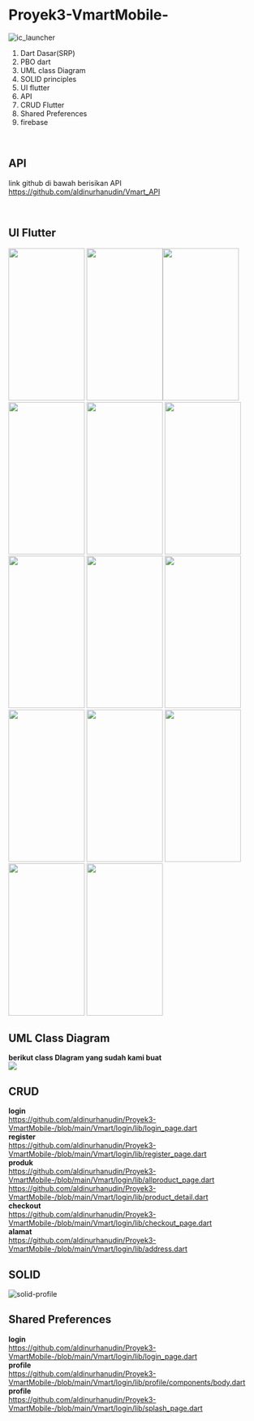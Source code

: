 # Proyek3-VmartMobile-
![ic_launcher](https://user-images.githubusercontent.com/79299597/173383853-404d69b0-1fbd-43f5-a0ff-e001991d294d.png)


<ol>
  <li>Dart Dasar(SRP)</li>
  <li>PBO dart</li>
  <li>UML class Diagram</li>
  <li>SOLID principles</li>
  <li>UI flutter</li>
  <li>API</li>
  <li>CRUD Flutter</li>
  <li>Shared Preferences</li>
  <li>firebase</li>
</ol>
<br>

## API
link github di bawah berisikan API
<br>
https://github.com/aldinurhanudin/Vmart_API


<br>






## UI Flutter
<img src="https://github.com/aldinurhanudin/Proyek3-VmartMobile-/blob/main/Vmart/login/assets/splashpage.png" height="300" width="150">
<img src="https://github.com/aldinurhanudin/Proyek3-VmartMobile-/blob/main/Vmart/login/assets/favorite.jpg" height="300" width="150"><img src="https://github.com/aldinurhanudin/Proyek3-VmartMobile-/blob/main/Vmart/login/assets/login.jpg" height="300" width="150">
<img src="https://github.com/aldinurhanudin/Proyek3-VmartMobile-/blob/main/Vmart/login/assets/allproduk.jpg" height="300" width="150">
<img src="https://github.com/aldinurhanudin/Proyek3-VmartMobile-/blob/main/Vmart/login/assets/detailproduk.jpg" height="300" width="150">
<img src="https://github.com/aldinurhanudin/Proyek3-VmartMobile-/blob/main/Vmart/login/assets/keranjang.jpg" height="300" width="150">
<img src="https://github.com/aldinurhanudin/Proyek3-VmartMobile-/blob/main/Vmart/login/assets/profile.jpg" height="300" width="150">
<img src="https://github.com/aldinurhanudin/Proyek3-VmartMobile-/blob/main/Vmart/login/assets/bantuan.jpeg" height="300" width="150">
<img src="https://github.com/aldinurhanudin/Proyek3-VmartMobile-/blob/main/Vmart/login/assets/checkout.jpg" height="300" width="150">
<img src="https://github.com/aldinurhanudin/Proyek3-VmartMobile-/blob/main/Vmart/login/assets/home.jpg" height="300" width="150">
<img src="https://github.com/aldinurhanudin/Proyek3-VmartMobile-/blob/main/Vmart/login/assets/getstarted.jpg" height="300" width="150">
<img src="https://github.com/aldinurhanudin/Proyek3-VmartMobile-/blob/main/Vmart/login/assets/register.jpg" height="300" width="150">
<img src="https://github.com/aldinurhanudin/Proyek3-VmartMobile-/blob/main/Vmart/login/assets/alamat.jpeg" height="300" width="150">
<img src="https://github.com/aldinurhanudin/Proyek3-VmartMobile-/blob/main/Vmart/login/assets/alert.png" height="300" width="150">
<br>


## UML Class Diagram 

<b>berikut class DIagram yang sudah kami buat</b>
<br>
<img src="https://github.com/aldinurhanudin/Proyek3-VmartMobile-/blob/main/Vmart/login/assets/diagram.jpg" >
<br>
## CRUD
<b>login</b><br>
https://github.com/aldinurhanudin/Proyek3-VmartMobile-/blob/main/Vmart/login/lib/login_page.dart
<br>
<b>register</b><br>
https://github.com/aldinurhanudin/Proyek3-VmartMobile-/blob/main/Vmart/login/lib/register_page.dart
<br>
<b>produk</b>
<br>
https://github.com/aldinurhanudin/Proyek3-VmartMobile-/blob/main/Vmart/login/lib/allproduct_page.dart
<br>
https://github.com/aldinurhanudin/Proyek3-VmartMobile-/blob/main/Vmart/login/lib/product_detail.dart
<br>
<b>checkout</b><br>
https://github.com/aldinurhanudin/Proyek3-VmartMobile-/blob/main/Vmart/login/lib/checkout_page.dart
<br>
<b>alamat</b><br>
https://github.com/aldinurhanudin/Proyek3-VmartMobile-/blob/main/Vmart/login/lib/address.dart
<br>

## SOLID
![solid-profile](https://user-images.githubusercontent.com/79299597/174068520-f1e6a2c8-6667-4574-8b22-b3db45b0b9ab.jpg)

## Shared Preferences
<b>login</b><br>
https://github.com/aldinurhanudin/Proyek3-VmartMobile-/blob/main/Vmart/login/lib/login_page.dart
<br>
<b>profile</b><br>
https://github.com/aldinurhanudin/Proyek3-VmartMobile-/blob/main/Vmart/login/lib/profile/components/body.dart
<br>
<b>profile</b><br>
https://github.com/aldinurhanudin/Proyek3-VmartMobile-/blob/main/Vmart/login/lib/splash_page.dart
<br>
